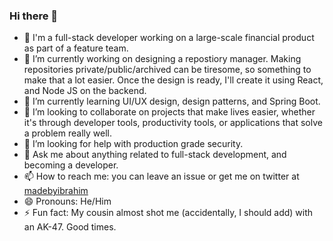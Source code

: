 ### Hi there 👋

- 🎒 I'm a full-stack developer working on a large-scale financial product as part of a feature team.
- 🔭 I’m currently working on designing a repostiory manager. Making repositories private/public/archived can be tiresome, so something to make that a lot easier. Once the design is ready, I'll create it using React, and Node JS on the backend.
- 🌱 I’m currently learning UI/UX design, design patterns, and Spring Boot.
- 👯 I’m looking to collaborate on projects that make lives easier, whether it's through developer tools, productivity tools, or applications that solve a problem really well.
- 🤔 I’m looking for help with production grade security.
- 💬 Ask me about anything related to full-stack development, and becoming a developer.
- 📫 How to reach me: you can leave an issue or get me on twitter at [madebyibrahim](https://www.twitter.com/madebyibrahim)
- 😄 Pronouns: He/Him
- ⚡ Fun fact: My cousin almost shot me (accidentally, I should add) with an AK-47. Good times.
